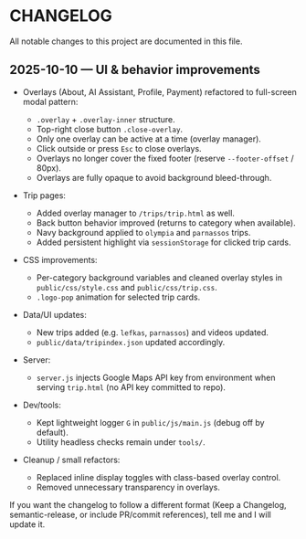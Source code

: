 # CHANGELOG

All notable changes to this project are documented in this file.

## 2025-10-10 — UI & behavior improvements

- Overlays (About, AI Assistant, Profile, Payment) refactored to full-screen modal pattern:
  - `.overlay` + `.overlay-inner` structure.
  - Top-right close button `.close-overlay`.
  - Only one overlay can be active at a time (overlay manager).
  - Click outside or press `Esc` to close overlays.
  - Overlays no longer cover the fixed footer (reserve `--footer-offset` / 80px).
  - Overlays are fully opaque to avoid background bleed-through.

- Trip pages:
  - Added overlay manager to `/trips/trip.html` as well.
  - Back button behavior improved (returns to category when available).
  - Navy background applied to `olympia` and `parnassos` trips.
  - Added persistent highlight via `sessionStorage` for clicked trip cards.

- CSS improvements:
  - Per-category background variables and cleaned overlay styles in `public/css/style.css` and `public/css/trip.css`.
  - `.logo-pop` animation for selected trip cards.

- Data/UI updates:
  - New trips added (e.g. `lefkas`, `parnassos`) and videos updated.
  - `public/data/tripindex.json` updated accordingly.

- Server:
  - `server.js` injects Google Maps API key from environment when serving `trip.html` (no API key committed to repo).

- Dev/tools:
  - Kept lightweight logger `G` in `public/js/main.js` (debug off by default).
  - Utility headless checks remain under `tools/`.

- Cleanup / small refactors:
  - Replaced inline display toggles with class-based overlay control.
  - Removed unnecessary transparency in overlays.


If you want the changelog to follow a different format (Keep a Changelog, semantic-release, or include PR/commit references), tell me and I will update it.
